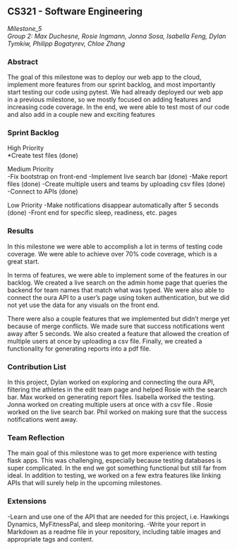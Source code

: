 ## CS321 - Software Engineering
*Milestone_5*<br>
*Group 2: Max Duchesne, Rosie Ingmann, Jonna Sosa, Isabella Feng, Dylan Tymkiw, Philipp Bogatyrev, Chloe Zhang*

### Abstract
The goal of this milestone was to deploy our web app to the cloud, implement more features from our sprint backlog, and most importantly start testing our code using pytest. We had already deployed our web app in a previous milestone, so we mostly focused on adding features and increasing code coverage. In the end, we were able to test most of our code and also add in a couple new and exciting features

### Sprint Backlog
High Priority  
*Create test files (done)  

Medium Priority   
-Fix bootstrap on front-end
-Implement live search bar (done)
-Make report files (done)
-Create multiple users and teams by uploading csv files (done)
-Connect to APIs (done)


Low Priority
-Make notifications disappear automatically after 5 seconds (done)
-Front end for specific sleep, readiness, etc. pages



### Results
In this milestone we were able to accomplish a lot in terms of testing code coverage. We were able to achieve over 70% code coverage, which is a great start. 

In terms of features, we were able to implement some of the features in our backlog. We created a live search on the admin home page that queries the backend for team names that match what was typed. We were also able to connect the oura API to a user’s page using token authentication, but we did not yet use the data for any visuals on the front end. 

There were also a couple features that we implemented but didn’t merge yet because of merge conflicts. We made sure that success notifications went away after 5 seconds. We also created a feature that allowed the creation of multiple users at once by uploading a csv file. Finally, we created a functionality for generating reports into a pdf file. 



### Contribution List
In this project, Dylan worked on exploring and connecting the oura API, filtering the athletes in the edit team page and helped Rosie with the search bar. Max worked on generating report files. Isabella worked the testing. Jonna worked on creating multiple users at once with a csv file . Rosie worked on the live search bar. Phil worked on making sure that the success notifications went away.

### Team Reflection
The main goal of this milestone was to get more experience with testing flask apps. This was challenging, especially because testing databases is super complicated. In the end we got something functional but still far from ideal. In addition to testing, we worked on a few extra features like linking APIs that will surely help in the upcoming milestones.

### Extensions
-Learn and use one of the API that are needed for this project, i.e. Hawkings Dynamics, MyFitnessPal, and sleep monitoring. 
-Write your report in Markdown as a readme file in your repository, including table images and appropriate tags and content.




